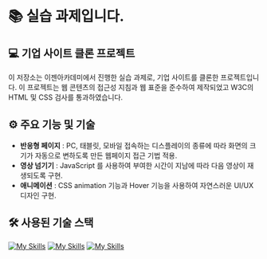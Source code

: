# 📚 실습 과제입니다.


## 💻 기업 사이트 클론 프로젝트
이 저장소는 이젠아카데미에서 진행한 실습 과제로, 기업 사이트를 클론한 프로젝트입니다. 
이 프로젝트는 웹 콘텐츠의 접근성 지침과 웹 표준을 준수하여 제작되었고 W3C의 HTML 및 CSS 검사를 통과하였습니다.

## ⚙ 주요 기능 및 기술
+ __반응형 페이지__ : PC, 태블릿, 모바일 접속하는 디스플레이의 종류에 따라 화면의 크기가 자동으로
변하도록 만든 웹페이지 접근 기법 적용.
+ __영상 넘기기__ : JavaScript 를 사용하여 부여한 시간이 지남에 따라 다음 영상이 재생되도록 구현.
+ __애니메이션__ : CSS animation 기능과 Hover 기능을 사용하여 자연스러운 UI/UX 디자인 구현.

## 🛠 사용된 기술 스택
[![My Skills](https://skillicons.dev/icons?i=html&perline=3)](https://skillicons.dev) [![My Skills](https://skillicons.dev/icons?i=css&perline=3)](https://skillicons.dev)
[![My Skills](https://skillicons.dev/icons?i=javascript&perline=3)](https://skillicons.dev)
